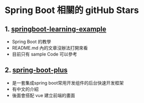 # Spring Boot 相關的 gitHub Stars

## 1. [springboot-learning-example](https://github.com/JeffLi1993/springboot-learning-example)

- Spring Boot 的教學
- README.md 內的文章沒辦法打開來看
- 目前只有 sample Code 可以參考



## 2. [spring-boot-plus](https://github.com/geekidea/spring-boot-plus)

- 是一套集成spring boot常用开发组件的后台快速开发框架
- 有中文的介紹
- 後面會搭配 vue 建立前端的畫面

